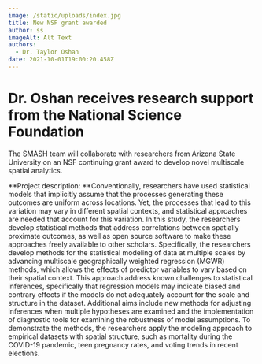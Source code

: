 ```yaml
---
image: /static/uploads/index.jpg
title: New NSF grant awarded
author: ss
imageAlt: Alt Text
authors:
  - Dr. Taylor Oshan
date: 2021-10-01T19:00:20.458Z
---
```

# Dr. Oshan receives research support from the National Science Foundation

The SMASH team will collaborate with researchers from Arizona State University on an NSF continuing grant award to develop novel multiscale spatial analytics.

**Project description: **Conventionally, researchers have used statistical models that implicitly assume that the processes generating these outcomes are uniform across locations. Yet, the processes that lead to this variation may vary in different spatial contexts, and statistical approaches are needed that account for this variation. In this study, the researchers develop statistical methods that address correlations between spatially proximate outcomes, as well as open source software to make these approaches freely available to other scholars. Specifically, the researchers develop methods for the statistical modeling of data at multiple scales by advancing multiscale geographically weighted regression (MGWR) methods, which allows the effects of predictor variables to vary based on their spatial context. This approach address known challenges to statistical inferences, specifically that regression models may indicate biased and contrary effects if the models do not adequately account for the scale and structure in the dataset. Additional aims include new methods for adjusting inferences when multiple hypotheses are examined and the implementation of diagnostic tools for examining the robustness of model assumptions. To demonstrate the methods, the researchers apply the modeling approach to empirical datasets with spatial structure, such as mortality during the COVID-19 pandemic, teen pregnancy rates, and voting trends in recent elections.
